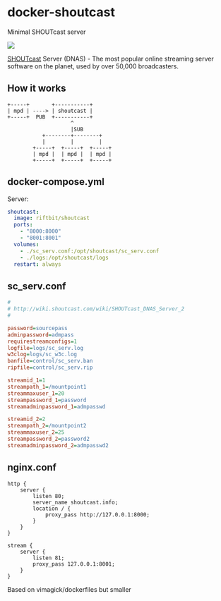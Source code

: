 # docker-shoutcast
Minimal SHOUTcast server

![](https://upload.wikimedia.org/wikipedia/en/thumb/f/f7/SHOUTcast_logo.svg/200px-SHOUTcast_logo.svg.png)

[SHOUTcast](http://wiki.shoutcast.com/wiki/SHOUTcast) Server (DNAS) - The most popular online streaming server
software on the planet, used by over 50,000 broadcasters.

## How it works

```
+-----+       +-----------+
| mpd | ----> | shoutcast |
+-----+  PUB  +-----------+
                    ^
                    |SUB
           +--------+--------+
           |        |        |
        +-----+  +-----+  +-----+
        | mpd |  | mpd |  | mpd |
        +-----+  +-----+  +-----+
```

## docker-compose.yml

Server:

```yaml
shoutcast:
  image: riftbit/shoutcast
  ports:
    - "8000:8000"
    - "8001:8001"
  volumes:
    - ./sc_serv.conf:/opt/shoutcast/sc_serv.conf
    - ./logs:/opt/shoutcast/logs
  restart: always
```

## sc_serv.conf

```ini
#
# http://wiki.shoutcast.com/wiki/SHOUTcast_DNAS_Server_2
#

password=sourcepass
adminpassword=admpass
requirestreamconfigs=1
logfile=logs/sc_serv.log
w3clog=logs/sc_w3c.log
banfile=control/sc_serv.ban
ripfile=control/sc_serv.rip

streamid_1=1
streampath_1=/mountpoint1
streammaxuser_1=20
streampassword_1=password
streamadminpassword_1=admpasswd

streamid_2=2
streampath_2=/mountpoint2
streammaxuser_2=25
streampassword_2=password2
streamadminpassword_2=admpasswd2
```

## nginx.conf

```
http {
    server {
        listen 80;
        server_name shoutcast.info;
        location / {
            proxy_pass http://127.0.0.1:8000;
        }
    }
}

stream {
    server {
        listen 81;
        proxy_pass 127.0.0.1:8001;
    }
}
```

Based on vimagick/dockerfiles but smaller
